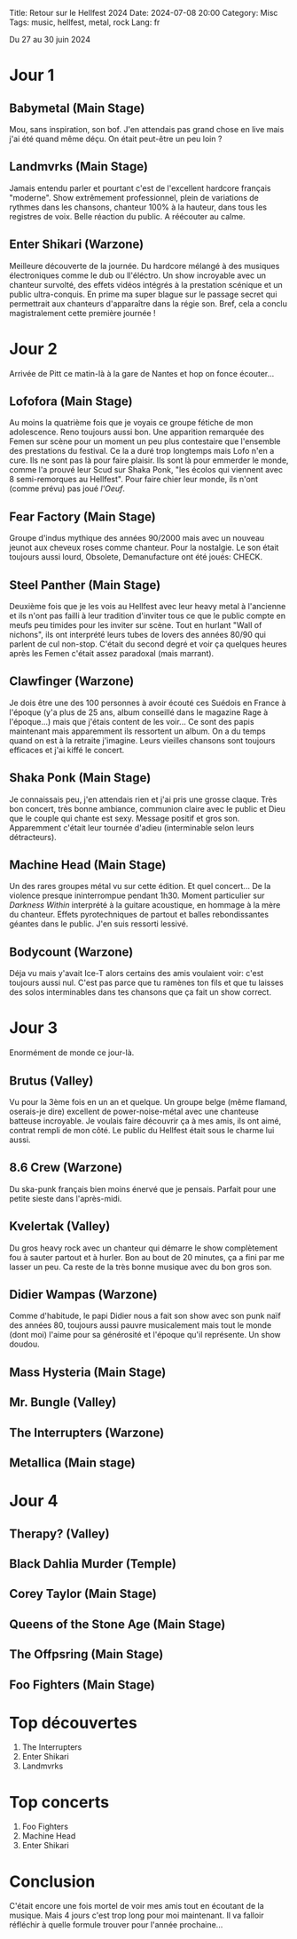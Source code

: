 Title: Retour sur le Hellfest 2024
Date: 2024-07-08 20:00
Category: Misc
Tags: music, hellfest, metal, rock
Lang: fr

Du 27 au 30 juin 2024

# Jour 1

## Babymetal (Main Stage)

Mou, sans inspiration, son bof. J'en attendais pas grand chose en live mais j'ai été quand même déçu. On était peut-être un peu loin ?

## Landmvrks (Main Stage)

Jamais entendu parler et pourtant c'est de l'excellent hardcore français "moderne". Show extrêmement professionnel, plein de variations de rythmes dans les chansons, chanteur 100% à la hauteur, dans tous les registres de voix. Belle réaction du public. A réécouter au calme.

## Enter Shikari (Warzone)

Meilleure découverte de la journée. Du hardcore mélangé à des musiques électroniques comme le dub ou ll'éléctro. Un show incroyable avec un chanteur survolté, des effets vidéos intégrés à la prestation scénique et un public ultra-conquis. En prime ma super blague sur le passage secret qui permettrait aux chanteurs d'apparaître dans la régie son. Bref, cela a conclu magistralement cette première journée !

# Jour 2

Arrivée de Pitt ce matin-là à la gare de Nantes et hop on fonce écouter...

## Lofofora (Main Stage)

Au moins la quatrième fois que je voyais ce groupe fétiche de mon adolescence. Reno toujours aussi bon. Une apparition remarquée des Femen sur scène pour un moment un peu plus contestaire que l'ensemble des prestations du festival. Ce la a duré trop longtemps mais Lofo n'en a cure. Ils ne sont pas là pour faire plaisir. Ils sont là pour emmerder le monde, comme l'a prouvé leur Scud sur Shaka Ponk, "les écolos qui viennent avec 8 semi-remorques au Hellfest". Pour faire chier leur monde, ils n'ont (comme prévu) pas joué _l'Oeuf_.

## Fear Factory (Main Stage)

Groupe d'indus mythique des années 90/2000 mais avec un nouveau jeunot aux cheveux roses comme chanteur. Pour la nostalgie. Le son était toujours aussi lourd, Obsolete, Demanufacture ont été joués: CHECK. 

## Steel Panther (Main Stage)

Deuxième fois que je les vois au Hellfest avec leur heavy metal à l'ancienne et ils n'ont pas failli à leur tradition d'inviter tous ce que le public compte en meufs peu timides pour les inviter sur scène. Tout en hurlant "Wall of nichons", ils ont interprété leurs tubes de lovers des années 80/90 qui parlent de cul non-stop. C'était du second degré et voir ça quelques heures après les Femen c'était assez paradoxal (mais marrant). 

## Clawfinger (Warzone)

Je dois être une des 100 personnes à avoir écouté ces Suédois en France à l'époque (y'a plus de 25 ans, album conseillé dans le magazine Rage à l'époque...) mais que j'étais content de les voir... Ce sont des papis maintenant mais apparemment ils ressortent un album. On a du temps quand on est à la retraite j'imagine. Leurs vieilles chansons sont toujours efficaces et j'ai kiffé le concert.

## Shaka Ponk (Main Stage)

Je connaissais peu, j'en attendais rien et j'ai pris une grosse claque. Très bon concert, très bonne ambiance, communion claire avec le public et Dieu que le couple qui chante est sexy. Message positif et gros son. Apparemment c'était leur tournée d'adieu (interminable selon leurs détracteurs).

## Machine Head (Main Stage)

Un des rares groupes métal vu sur cette édition. Et quel concert... De la violence presque ininterrompue pendant 1h30. Moment particulier sur _Darkness Within_ interprété à la guitare acoustique, en hommage à la mère du chanteur. Effets pyrotechniques de partout et balles rebondissantes géantes dans le public. J'en suis ressorti lessivé.

## Bodycount (Warzone)

Déja vu mais y'avait Ice-T alors certains des amis voulaient voir: c'est toujours aussi nul. C'est pas parce que tu ramènes ton fils et que tu laisses des solos interminables dans tes chansons que ça fait un show correct. 

# Jour 3

Enormément de monde ce jour-là.

## Brutus (Valley)

Vu pour la 3ème fois en un an et quelque. Un groupe belge (même flamand, oserais-je dire) excellent de power-noise-métal avec une chanteuse batteuse incroyable. Je voulais faire découvrir ça à mes amis, ils ont aimé, contrat rempli de mon côté. Le public du Hellfest était sous le charme lui aussi.

## 8.6 Crew (Warzone)

Du ska-punk français bien moins énervé que je pensais. Parfait pour une petite sieste dans l'après-midi.

## Kvelertak (Valley)

Du gros heavy rock avec un chanteur qui démarre le show complètement fou à sauter partout et à hurler. Bon au bout de 20 minutes, ça a fini par me lasser un peu. Ca reste de la très bonne musique avec du bon gros son.

## Didier Wampas (Warzone)

Comme d'habitude, le papi Didier nous a fait son show avec son punk naïf des années 80, toujours aussi pauvre musicalement mais tout le monde (dont moi) l'aime pour sa générosité et l'époque qu'il représente. Un show doudou. 

## Mass Hysteria (Main Stage)



## Mr. Bungle (Valley)


## The Interrupters (Warzone)


## Metallica (Main stage)



# Jour 4 

## Therapy? (Valley)


## Black Dahlia Murder (Temple)


## Corey Taylor (Main Stage)


## Queens of the Stone Age (Main Stage)


## The Offpsring (Main Stage)


## Foo Fighters (Main Stage)


# Top découvertes

1. The Interrupters
2. Enter Shikari
3. Landmvrks

# Top concerts

1. Foo Fighters
2. Machine Head
3. Enter Shikari

# Conclusion

C'était encore une fois mortel de voir mes amis tout en écoutant de la musique. Mais 4 jours c'est trop long pour moi maintenant. Il va falloir réfléchir à quelle formule trouver pour l'année prochaine...